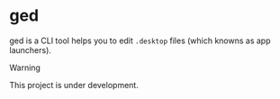 # ged
ged is a CLI tool helps you to edit `.desktop` files (which knowns as app launchers).

> [!WARNING]
> This project is under development.
